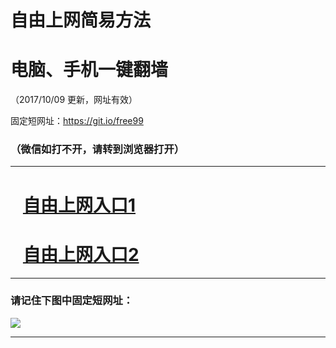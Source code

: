 ﻿# 自由上网简易方法

# 电脑、手机一键翻墙

（2017/10/09 更新，网址有效）

固定短网址：https://git.io/free99

### （微信如打不开，请转到浏览器打开）


***





# &nbsp;&nbsp; <a href="http://ft300511569.fwq-tz-1001.info/fwqtz01.html?t=10090016298 " target="_blank">自由上网入口1</a>
# &nbsp;&nbsp; <a href="http://ft1301732310.fwq-tz-1002.info/fwqtz02.html?t=10090013823 " target="_blank">自由上网入口2</a>
***

### 请记住下图中固定短网址：

<img src="https://s3-us-west-2.amazonaws.com/fwq-1001/yjfq-20170905okok.png" /> 


***

